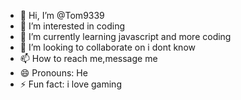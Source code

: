 - 👋 Hi, I’m @Tom9339 
- 👀 I’m interested in coding 
- 🌱 I’m currently learning javascript and more coding 
- 💞️ I’m looking to collaborate on i dont know
- 📫 How to reach me,message me 
- 😄 Pronouns: He
- ⚡ Fun fact: i love gaming

<!---
Tom9339/Tom9339 is a ✨ special ✨ repository because its `README.md` (this file) appears on your GitHub profile.
You can click the Preview link to take a look at your changes.
--->
